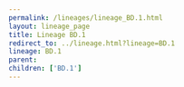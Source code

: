 ```yaml
---
permalink: /lineages/lineage_BD.1.html
layout: lineage_page
title: Lineage BD.1
redirect_to: ../lineage.html?lineage=BD.1
lineage: BD.1
parent: 
children: ['BD.1']
---
```


